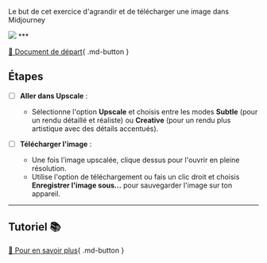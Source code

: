 <style>.md-footer{display:none;}</style>
<script>h1{display:none;}</script>
Le but de cet exercice d'agrandir et de télécharger une image dans Midjourney 

<img src="../assets/image/04_rosie_pieuvre.png">
***

[📁 Document de départ](../assets/image/04_rosie_pieuvre.png){ .md-button }   <br>


## Étapes

- [ ] **Aller dans Upscale** :
   - Sélectionne l'option **Upscale** et choisis entre les modes **Subtle** (pour un rendu détaillé et réaliste) ou **Creative** (pour un rendu plus artistique avec des détails accentués).

- [ ] **Télécharger l'image** :
   - Une fois l'image upscalée, clique dessus pour l'ouvrir en pleine résolution.
   - Utilise l'option de téléchargement ou fais un clic droit et choisis **Enregistrer l'image sous...** pour sauvegarder l'image sur ton appareil.

***

## Tutoriel 📚

[📖 Pour en savoir plus](https://cmontmorency365-my.sharepoint.com/:v:/g/personal/flpilote_cmontmorency_qc_ca/EY9dtF_-ufRCjjN1VH3iur8BQdCxPXhcGceQbxaFUzU7YA?nav=eyJyZWZlcnJhbEluZm8iOnsicmVmZXJyYWxBcHAiOiJPbmVEcml2ZUZvckJ1c2luZXNzIiwicmVmZXJyYWxBcHBQbGF0Zm9ybSI6IldlYiIsInJlZmVycmFsTW9kZSI6InZpZXciLCJyZWZlcnJhbFZpZXciOiJNeUZpbGVzTGlua0NvcHkifX0&e=oorTvU){ .md-button }   <br>




